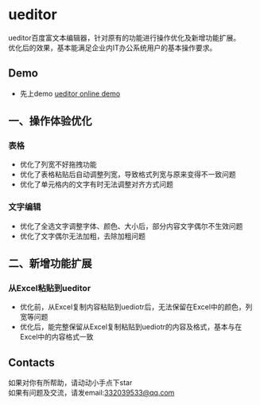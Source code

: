 # ueditor
ueditor百度富文本编辑器，针对原有的功能进行操作优化及新增功能扩展。
<br/>
优化后的效果，基本能满足企业内IT办公系统用户的基本操作要求。

## Demo
<ul>
  <li>先上demo <a href="https://qinpeifeng.github.io/ueditor/index.html" target="_blank" rel="noopener noreferrer">ueditor online demo</a></li>
</ul>

## 一、操作体验优化
### 表格
<ul>
  <li>优化了列宽不好拖拽功能</li>
  <li>优化了表格粘贴后自动调整列宽，导致格式列宽与原来变得不一致问题</li>
  <li>优化了单元格内的文字有时无法调整对齐方式问题</li>
</ul>

### 文字编辑
<ul>
  <li>优化了全选文字调整字体、颜色、大小后，部分内容文字偶尔不生效问题</li>
  <li>优化了文字偶尔无法加粗，去除加粗问题</li>
</ul>

## 二、新增功能扩展
### 从Excel粘贴到ueditor
<ul>
  <li>优化前，从Excel复制内容粘贴到uediotr后，无法保留在Excel中的颜色，列宽等问题</li>
  <li>优化后，能完整保留从Excel复制粘贴到uediotr的内容及格式，基本与在Excel中的内容格式一致</li>
</ul>


## Contacts
如果对你有所帮助，请动动小手点下star
<br/>
如果有问题及交流，请发email:332039533@qq.com
